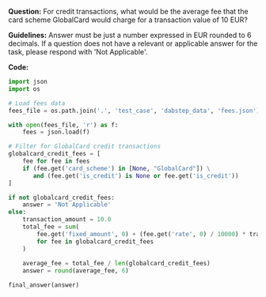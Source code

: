 **Question:** For credit transactions, what would be the average fee that the card scheme GlobalCard would charge for a transaction value of 10 EUR?

**Guidelines:** Answer must be just a number expressed in EUR rounded to 6 decimals. If a question does not have a relevant or applicable answer for the task, please respond with 'Not Applicable'.

**Code:**
```py
import json
import os

# Load fees data
fees_file = os.path.join('.', 'test_case', 'dabstep_data', 'fees.json')

with open(fees_file, 'r') as f:
    fees = json.load(f)

# Filter for GlobalCard credit transactions
globalcard_credit_fees = [
    fee for fee in fees
    if (fee.get('card_scheme') in [None, "GlobalCard"]) \
       and (fee.get('is_credit') is None or fee.get('is_credit'))
]

if not globalcard_credit_fees:
    answer = 'Not Applicable'
else:
    transaction_amount = 10.0
    total_fee = sum(
        fee.get('fixed_amount', 0) + (fee.get('rate', 0) / 10000) * transaction_amount
        for fee in globalcard_credit_fees
    )
    
    average_fee = total_fee / len(globalcard_credit_fees)
    answer = round(average_fee, 6)

final_answer(answer)
```
